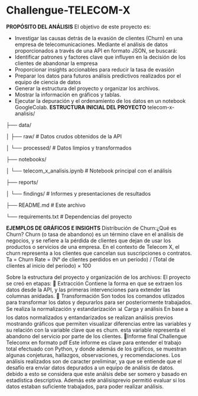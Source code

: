 # Challengue-TELECOM-X
**PROPÓSITO DEL ANÁLISIS**
El objetivo de este proyecto es:
- Investigar las causas detrás de la evasión de clientes (Churn) en una empresa de telecomunicaciones.
Mediante el análisis de datos proporcionados a través de una API en formato JSON, se buscará:
- Identificar patrones y factores clave que influyen en la decisión de los clientes de abandonar la empresa
- Proporcionar insights accionables para reducir la tasa de evasión
- Preparar los datos para futuros análisis predictivos realizados por el equipo de ciencia de datos
- Generar la estructura del proyecto y organizar los archivos.
- Mostrar la información en gráficos y tablas.
- Ejecutar la depuración y el ordenamiento de los datos en un notebook GoogleColab.
**ESTRUCTURA INICIAL DEL PROYECTO**
telecom-x-analisis/

├── data/

│   ├── raw/                # Datos crudos obtenidos de la API

│   └── processed/          # Datos limpios y transformados

├── notebooks/

│   └── telecom_x_analisis.ipynb  # Notebook principal con el análisis

├── reports/

│   └── findings/           # Informes y presentaciones de resultados

├── README.md               # Este archivo

└── requirements.txt        # Dependencias del proyecto


**EJEMPLOS DE GRÁFICOS E INSIGHTS**
Distribución de Churn:¿Qué es Churn?
Churn (o tasa de abandono) es un término clave en el análisis de negocios, y se refiere a la pérdida de clientes que dejan de usar los productos o servicios de una empresa. En el contexto de Telecom X, el churn representa a los clientes que cancelan sus suscripciones o contratos.
Ta = Churn Rate = (N° de clientes perdidos en un período) / (Total de clientes al inicio del período) × 100

Sobre la estructura del proyecto y organización de los archivos:
El proyecto se creó en etapas:
📌 Extracción 
Contiene la forma en que se extraen los datos desde la API, y las primeras intervenciones para extender las columnas anidadas.
🔧 Transformación 
Son todos los comandos utlizados para transformar los datos y depurarlos para ser posteriormente trabajados.
Se realiza la normalización y estandarización
📊 Carga y análisis 
En base a los datos normalizados y entandarizados se realizan análisis previos mostrando gráficos que permiten visualizar diferencias entre las variables y su relación con la variable clave que es churn. esta variable representa el abandono del servicio por parte de los clientes.
📄Informe final Challengue Telecomx en formato pdf
Este informe es clave para entender el trabajo total efectuado con Python, y donde además de los gráficos, se muestran algunas conjeturas, hallazgos, observaciones, y recomendaciones.
Los análisis realizados son de caracter preliminar, ya que se entiende que el desafío era enviar datos depurados a un equipo de análisis de datos. debido a esto se considera que este análsis debe ser somero y basado en estadística descriptiva. Además este análisisprevio permitió evaluar si los datos estaban suficiente trabajados, para poder realizar análisis. 









